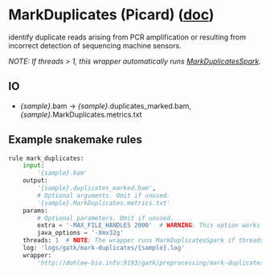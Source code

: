 # MarkDuplicates (Picard) ([doc](https://software.broadinstitute.org/gatk/documentation/tooldocs/4.0.4.0/picard_sam_markduplicates_MarkDuplicates.php))

identify duplicate reads arising from PCR amplification or resulting from incorrect detection of sequencing machine sensors.

*NOTE: If threads > 1, this wrapper automatically runs [MarkDuplicatesSpark](https://software.broadinstitute.org/gatk/documentation/tooldocs/current/org_broadinstitute_hellbender_tools_spark_transforms_markduplicates_MarkDuplicatesSpark.php).*

## IO

- *{sample}*.bam -> *{sample}*.duplicates_marked.bam, *{sample}*.MarkDuplicates.metrics.txt

## Example snakemake rules

```python
rule mark_duplicates:
    input:
        '{sample}.bam'
    output:
        '{sample}.duplicates_marked.bam',
        # Optional arguments. Omit if unused.
        '{sample}.MarkDuplicates.metrics.txt'
    params:
        # Optional parameters. Omit if unused.
        extra = '-MAX_FILE_HANDLES 2000'  # WARNING: This option works only with threads=1.
        java_options = '-Xmx32g'
    threads: 1  # NOTE: The wrapper runs MarkDuplicatesSpark if threads > 1.
    log: 'logs/gatk/mark-duplicates/{sample}.log'
    wrapper:
        'http://dohlee-bio.info:9193/gatk/preprocessing/mark-duplicates'
```
